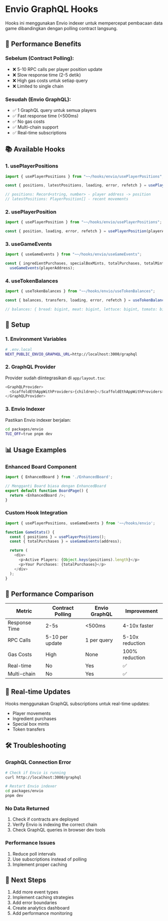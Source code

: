 # Envio GraphQL Hooks

Hooks ini menggunakan Envio indexer untuk mempercepat pembacaan data game dibandingkan dengan polling contract langsung.

## 🚀 Performance Benefits

### **Sebelum (Contract Polling):**

- ❌ 5-10 RPC calls per player position update
- ❌ Slow response time (2-5 detik)
- ❌ High gas costs untuk setiap query
- ❌ Limited to single chain

### **Sesudah (Envio GraphQL):**

- ✅ 1 GraphQL query untuk semua players
- ✅ Fast response time (<500ms)
- ✅ No gas costs
- ✅ Multi-chain support
- ✅ Real-time subscriptions

## 📚 Available Hooks

### **1. usePlayerPositions**

```typescript
import { usePlayerPositions } from "~~/hooks/envio/usePlayerPositions";

const { positions, latestPositions, loading, error, refetch } = usePlayerPositions();

// positions: Record<string, number> - player address -> position
// latestPositions: PlayerPosition[] - recent movements
```

### **2. usePlayerPosition**

```typescript
import { usePlayerPosition } from "~~/hooks/envio/usePlayerPositions";

const { position, loading, error, refetch } = usePlayerPosition(playerAddress);
```

### **3. useGameEvents**

```typescript
import { useGameEvents } from "~~/hooks/envio/useGameEvents";

const { ingredientPurchases, specialBoxMints, totalPurchases, totalMints, loading, error, refetch } =
  useGameEvents(playerAddress);
```

### **4. useTokenBalances**

```typescript
import { useTokenBalances } from "~~/hooks/envio/useTokenBalances";

const { balances, transfers, loading, error, refetch } = useTokenBalances(tbaAddress);

// balances: { bread: bigint, meat: bigint, lettuce: bigint, tomato: bigint }
```

## 🔧 Setup

### **1. Environment Variables**

```bash
# .env.local
NEXT_PUBLIC_ENVIO_GRAPHQL_URL=http://localhost:3000/graphql
```

### **2. GraphQL Provider**

Provider sudah diintegrasikan di `app/layout.tsx`:

```typescript
<GraphQLProvider>
  <ScaffoldEthAppWithProviders>{children}</ScaffoldEthAppWithProviders>
</GraphQLProvider>
```

### **3. Envio Indexer**

Pastikan Envio indexer berjalan:

```bash
cd packages/envio
TUI_OFF=true pnpm dev
```

## 📊 Usage Examples

### **Enhanced Board Component**

```typescript
import { EnhancedBoard } from './EnhancedBoard';

// Mengganti Board biasa dengan EnhancedBoard
export default function BoardPage() {
  return <EnhancedBoard />;
}
```

### **Custom Hook Integration**

```typescript
import { usePlayerPositions, useGameEvents } from '~~/hooks/envio';

function GameStats() {
  const { positions } = usePlayerPositions();
  const { totalPurchases } = useGameEvents(address);

  return (
    <div>
      <p>Active Players: {Object.keys(positions).length}</p>
      <p>Your Purchases: {totalPurchases}</p>
    </div>
  );
}
```

## 🎯 Performance Comparison

| Metric        | Contract Polling | Envio GraphQL | Improvement     |
| ------------- | ---------------- | ------------- | --------------- |
| Response Time | 2-5s             | <500ms        | 4-10x faster    |
| RPC Calls     | 5-10 per update  | 1 per query   | 5-10x reduction |
| Gas Costs     | High             | None          | 100% reduction  |
| Real-time     | No               | Yes           | ✅              |
| Multi-chain   | No               | Yes           | ✅              |

## 🔄 Real-time Updates

Hooks menggunakan GraphQL subscriptions untuk real-time updates:

- Player movements
- Ingredient purchases
- Special box mints
- Token transfers

## 🛠️ Troubleshooting

### **GraphQL Connection Error**

```bash
# Check if Envio is running
curl http://localhost:3000/graphql

# Restart Envio indexer
cd packages/envio
pnpm dev
```

### **No Data Returned**

1. Check if contracts are deployed
2. Verify Envio is indexing the correct chain
3. Check GraphQL queries in browser dev tools

### **Performance Issues**

1. Reduce poll intervals
2. Use subscriptions instead of polling
3. Implement proper caching

## 🚀 Next Steps

1. Add more event types
2. Implement caching strategies
3. Add error boundaries
4. Create analytics dashboard
5. Add performance monitoring
